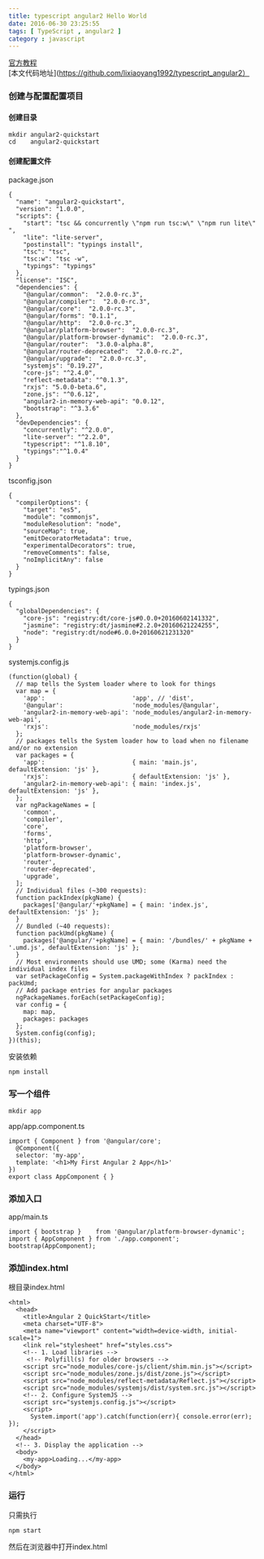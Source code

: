 ```yaml
---
title: typescript angular2 Hello World
date: 2016-06-30 23:25:55
tags: [ TypeScript , angular2 ]
category : javascript
---
```


[官方教程](https://angular.io/docs/ts/latest/quickstart.html)  
[本文代码地址](https://github.com/lixiaoyang1992/typescript_angular2）

### 创建与配置配置项目

#### 创建目录

    mkdir angular2-quickstart
    cd    angular2-quickstart

#### 创建配置文件

package.json

    {
      "name": "angular2-quickstart",
      "version": "1.0.0",
      "scripts": {
        "start": "tsc && concurrently \"npm run tsc:w\" \"npm run lite\" ",
        "lite": "lite-server",
        "postinstall": "typings install",
        "tsc": "tsc",
        "tsc:w": "tsc -w",
        "typings": "typings"
      },
      "license": "ISC",
      "dependencies": {
        "@angular/common":  "2.0.0-rc.3",
        "@angular/compiler":  "2.0.0-rc.3",
        "@angular/core":  "2.0.0-rc.3",
        "@angular/forms": "0.1.1",
        "@angular/http":  "2.0.0-rc.3",
        "@angular/platform-browser":  "2.0.0-rc.3",
        "@angular/platform-browser-dynamic":  "2.0.0-rc.3",
        "@angular/router":  "3.0.0-alpha.8",
        "@angular/router-deprecated":  "2.0.0-rc.2",
        "@angular/upgrade":  "2.0.0-rc.3",
        "systemjs": "0.19.27",
        "core-js": "^2.4.0",
        "reflect-metadata": "^0.1.3",
        "rxjs": "5.0.0-beta.6",
        "zone.js": "^0.6.12",
        "angular2-in-memory-web-api": "0.0.12",
        "bootstrap": "^3.3.6"
      },
      "devDependencies": {
        "concurrently": "^2.0.0",
        "lite-server": "^2.2.0",
        "typescript": "^1.8.10",
        "typings":"^1.0.4"
      }
    }

tsconfig.json

    {
      "compilerOptions": {
        "target": "es5",
        "module": "commonjs",
        "moduleResolution": "node",
        "sourceMap": true,
        "emitDecoratorMetadata": true,
        "experimentalDecorators": true,
        "removeComments": false,
        "noImplicitAny": false
      }
    }

typings.json

    {
      "globalDependencies": {
        "core-js": "registry:dt/core-js#0.0.0+20160602141332",
        "jasmine": "registry:dt/jasmine#2.2.0+20160621224255",
        "node": "registry:dt/node#6.0.0+20160621231320"
      }
    }

systemjs.config.js


    (function(global) {
      // map tells the System loader where to look for things
      var map = {
        'app':                        'app', // 'dist',
        '@angular':                   'node_modules/@angular',
        'angular2-in-memory-web-api': 'node_modules/angular2-in-memory-web-api',
        'rxjs':                       'node_modules/rxjs'
      };
      // packages tells the System loader how to load when no filename and/or no extension
      var packages = {
        'app':                        { main: 'main.js',  defaultExtension: 'js' },
        'rxjs':                       { defaultExtension: 'js' },
        'angular2-in-memory-web-api': { main: 'index.js', defaultExtension: 'js' },
      };
      var ngPackageNames = [
        'common',
        'compiler',
        'core',
        'forms',
        'http',
        'platform-browser',
        'platform-browser-dynamic',
        'router',
        'router-deprecated',
        'upgrade',
      ];
      // Individual files (~300 requests):
      function packIndex(pkgName) {
        packages['@angular/'+pkgName] = { main: 'index.js', defaultExtension: 'js' };
      }
      // Bundled (~40 requests):
      function packUmd(pkgName) {
        packages['@angular/'+pkgName] = { main: '/bundles/' + pkgName + '.umd.js', defaultExtension: 'js' };
      }
      // Most environments should use UMD; some (Karma) need the individual index files
      var setPackageConfig = System.packageWithIndex ? packIndex : packUmd;
      // Add package entries for angular packages
      ngPackageNames.forEach(setPackageConfig);
      var config = {
        map: map,
        packages: packages
      };
      System.config(config);
    })(this);

安装依赖

    npm install

### 写一个组件

    mkdir app

app/app.component.ts

    import { Component } from '@angular/core';
      @Component({
      selector: 'my-app',
      template: '<h1>My First Angular 2 App</h1>'
    })
    export class AppComponent { }

### 添加入口

app/main.ts

    import { bootstrap }    from '@angular/platform-browser-dynamic';
    import { AppComponent } from './app.component';
    bootstrap(AppComponent);

### 添加index.html

根目录index.html

    <html>
      <head>
        <title>Angular 2 QuickStart</title>
        <meta charset="UTF-8">
        <meta name="viewport" content="width=device-width, initial-scale=1">
        <link rel="stylesheet" href="styles.css">
        <!-- 1. Load libraries -->
         <!-- Polyfill(s) for older browsers -->
        <script src="node_modules/core-js/client/shim.min.js"></script>
        <script src="node_modules/zone.js/dist/zone.js"></script>
        <script src="node_modules/reflect-metadata/Reflect.js"></script>
        <script src="node_modules/systemjs/dist/system.src.js"></script>
        <!-- 2. Configure SystemJS -->
        <script src="systemjs.config.js"></script>
        <script>
          System.import('app').catch(function(err){ console.error(err); });
        </script>
      </head>
      <!-- 3. Display the application -->
      <body>
        <my-app>Loading...</my-app>
      </body>
    </html>

### 运行

只需执行  

    npm start

然后在浏览器中打开index.html
